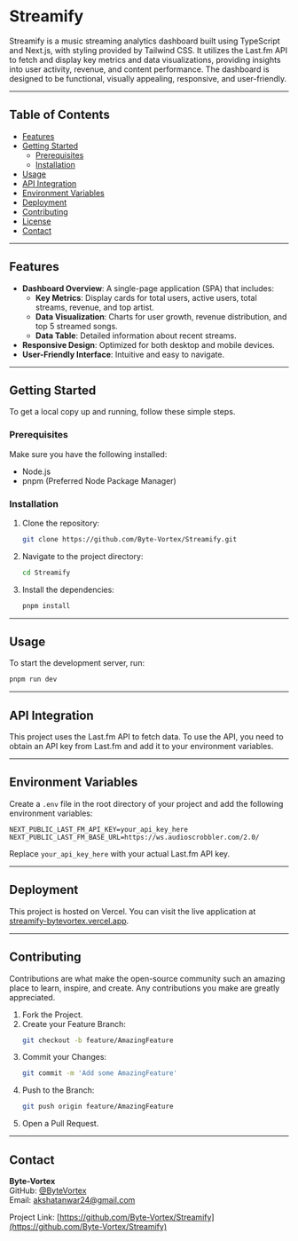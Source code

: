 # Streamify

Streamify is a music streaming analytics dashboard built using TypeScript and Next.js, with styling provided by Tailwind CSS. It utilizes the Last.fm API to fetch and display key metrics and data visualizations, providing insights into user activity, revenue, and content performance. The dashboard is designed to be functional, visually appealing, responsive, and user-friendly.

---

## Table of Contents

- [Features](#features)
- [Getting Started](#getting-started)
  - [Prerequisites](#prerequisites)
  - [Installation](#installation)
- [Usage](#usage)
- [API Integration](#api-integration)
- [Environment Variables](#environment-variables)
- [Deployment](#deployment)
- [Contributing](#contributing)
- [License](#license)
- [Contact](#contact)

---

## Features

- **Dashboard Overview**: A single-page application (SPA) that includes:
  - **Key Metrics**: Display cards for total users, active users, total streams, revenue, and top artist.
  - **Data Visualization**: Charts for user growth, revenue distribution, and top 5 streamed songs.
  - **Data Table**: Detailed information about recent streams.
- **Responsive Design**: Optimized for both desktop and mobile devices.
- **User-Friendly Interface**: Intuitive and easy to navigate.

---

## Getting Started

To get a local copy up and running, follow these simple steps.

### Prerequisites

Make sure you have the following installed:

- Node.js
- pnpm (Preferred Node Package Manager)

### Installation

1. Clone the repository:
    ```sh
    git clone https://github.com/Byte-Vortex/Streamify.git
    ```

2. Navigate to the project directory:
    ```sh
    cd Streamify
    ```

3. Install the dependencies:
    ```sh
    pnpm install
    ```

---

## Usage

To start the development server, run:
```sh
pnpm run dev
```

---

## API Integration

This project uses the Last.fm API to fetch data. To use the API, you need to obtain an API key from Last.fm and add it to your environment variables.

---

## Environment Variables

Create a `.env` file in the root directory of your project and add the following environment variables:

```env
NEXT_PUBLIC_LAST_FM_API_KEY=your_api_key_here
NEXT_PUBLIC_LAST_FM_BASE_URL=https://ws.audioscrobbler.com/2.0/
```

Replace `your_api_key_here` with your actual Last.fm API key.

---

## Deployment

This project is hosted on Vercel. You can visit the live application at [streamify-bytevortex.vercel.app](https://streamify-bytevortex.vercel.app).

---

## Contributing

Contributions are what make the open-source community such an amazing place to learn, inspire, and create. Any contributions you make are greatly appreciated.

1. Fork the Project.
2. Create your Feature Branch:
   ```sh
   git checkout -b feature/AmazingFeature
   ```
3. Commit your Changes:
   ```sh
   git commit -m 'Add some AmazingFeature'
   ```
4. Push to the Branch:
   ```sh
   git push origin feature/AmazingFeature
   ```
5. Open a Pull Request.

---

## Contact

**Byte-Vortex**  
GitHub: [@ByteVortex](https://github.com/Byte-Vortex)  
Email: akshatanwar24@gmail.com 

Project Link: [https://github.com/Byte-Vortex/Streamify](https://github.com/Byte-Vortex/Streamify)

